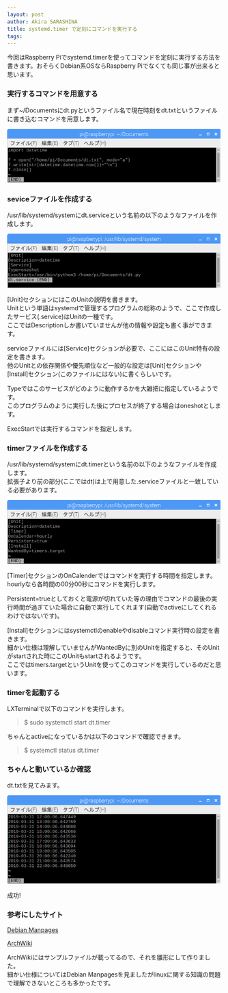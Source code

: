 ```yaml
---
layout: post
author: Akira SARASHINA
title: systemd.timer で定刻にコマンドを実行する
tags:
---
```

今回はRaspberry Piでsystemd.timerを使ってコマンドを定刻に実行する方法を書きます。おそらくDebian系OSならRaspberry Piでなくても同じ事が出来ると思います。

### 実行するコマンドを用意する

まず~/Documentsにdt.pyというファイル名で現在時刻をdt.txtというファイルに書き込むコマンドを用意します。

<!--
<img src="/images/sarashina/image1.png" width="400">
-->
<img src="/images/sarashina/dt_py.png" width="500">

### seviceファイルを作成する

/usr/lib/systemd/systemにdt.serviceという名前の以下のようなファイルを作成します。

<img src="/images/sarashina/dt_service.png" width="500">

[Unit]セクションにはこのUnitの説明を書きます。    
Unitという単語はsystemdで管理するプログラムの総称のようで、ここで作成したサービス(.service)はUnitの一種です。  
ここではDescriptionしか書いていませんが他の情報や設定も書く事ができます。

serviceファイルには[Service]セクションが必要で、ここにはこのUnit特有の設定を書きます。  
他のUnitとの依存関係や優先順位など一般的な設定は[Unit]セクションや[Install]セクション(このファイルにはない)に書くらしいです。  

Typeではこのサービスがどのように動作するかを大雑把に指定しているようです。  
このプログラムのように実行した後にプロセスが終了する場合はoneshotとします。

ExecStartでは実行するコマンドを指定します。

### timerファイルを作成する

/usr/lib/systemd/systemにdt.timerという名前の以下のようなファイルを作成します。  
拡張子より前の部分(ここではdt)は上で用意した.serviceファイルと一致している必要があります。

<img src="/images/sarashina/dt_timer.png" width="500">

[Timer]セクションのOnCalenderではコマンドを実行する時間を指定します。  
hourlyなら各時間の00分00秒にコマンドを実行します。

Persistent=trueとしておくと電源が切れていた等の理由でコマンドの最後の実行時間が過ぎていた場合に自動で実行してくれます(自動でactiveにしてくれるわけではないです)。

[Install]セクションにはsystemctlのenableやdisableコマンド実行時の設定を書きます。  
細かい仕様は理解していませんがWantedByに別のUnitを指定すると、そのUnitがstartされた時にこのUnitもstartされるようです。  
ここではtimers.targetというUnitを使ってこのコマンドを実行しているのだと思います。

### timerを起動する

LXTerminalで以下のコマンドを実行します。

> $ sudo systemctl start dt.timer
 
ちゃんとactiveになっているかは以下のコマンドで確認できます。

> $ systemctl status dt.timer

### ちゃんと動いているか確認

dt.txtを見てみます。

<img src="/images/sarashina/dt_txt.png" width="500">

成功!

### 参考にしたサイト

[Debian Manpages](https://manpages.debian.org/stretch/systemd/systemd.timer.5.en.html)

[ArchWiki](https://wiki.archlinux.jp/index.php/Systemd/タイマー)

ArchWikiにはサンプルファイルが載ってるので、それを雛形にして作りました。  
細かい仕様についてはDebian Manpagesを見ましたがlinuxに関する知識の問題で理解できないところも多かったです。